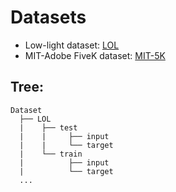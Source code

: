 # Datasets  
- Low-light dataset: [LOL](https://daooshee.github.io/BMVC2018website/)  
- MIT-Adobe FiveK dataset: [MIT-5K](https://drive.google.com/drive/folders/18bTBJX34I3CjAb9qBDxvHWRPQLYSQcld?usp=share_link)  


## Tree:  

  ```
  Dataset
    ├── LOL  
    |    ├── test
    |    |     ├── input
    |    |     └── target    
    |    └── train
    |          ├── input
    |          └── target    
    ...

  ```  


